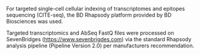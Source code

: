 For targeted single-cell cellular indexing of transcriptomes and epitopes sequencing (CITE-seq), the BD Rhapsody platform provided by BD Biosciences was used.

Targeted transcriptomics and AbSeq FastQ files were processed on SevenBridges (https://www.sevenbrigdes.com) via the standard Rhapsody analysis pipeline (Pipeline Version 2.0) per manufacturers recommendation.
